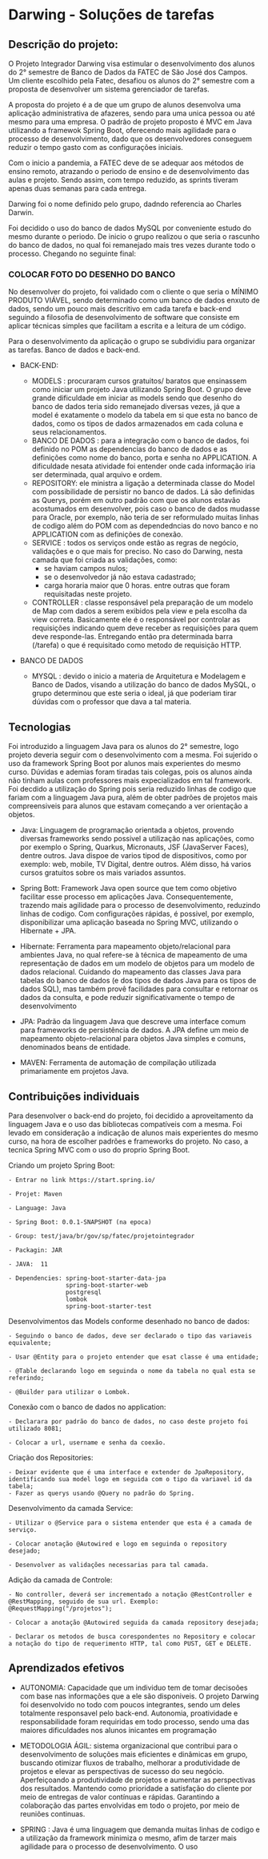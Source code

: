 # Darwing - Soluções de tarefas

## Descrição do projeto:

O Projeto Integrador Darwing visa estimular o desenvolvimento dos alunos do 2° semestre de Banco de Dados da FATEC de São José dos Campos. Um cliente escolhido pela Fatec, desafiou os alunos do 2° semestre com a proposta de desenvolver um sistema gerenciador de tarefas. 

A proposta do projeto é a de que um grupo de alunos desenvolva uma aplicação administrativa de afazeres, sendo para uma unica pessoa ou até mesmo para uma empresa. O padrão de projeto proposto é MVC em Java utilizando a framewok Spring Boot, oferecendo mais agilidade para o processo de desenvolvimento, dado que os desenvolvedores conseguem reduzir o tempo gasto com as configurações iniciais.

Com o inicio a pandemia, a FATEC deve de se adequar aos métodos de ensino remoto, atrazando o periodo de ensino e de desenvolvimento das aulas e projeto. Sendo assim, com tempo reduzido, as sprints tiveram apenas duas semanas para cada entrega.

Darwing foi o nome definido pelo grupo, dadndo referencia ao Charles Darwin.

Foi decidido o uso do banco de dados MySQL por conveniente estudo do mesmo durante o periodo. De inicio o grupo realizou o que seria o rascunho do banco de dados, no qual foi remanejado mais tres vezes durante todo o processo. Chegando no seguinte final: 

### COLOCAR FOTO DO DESENHO DO BANCO 

No desenvolver do projeto, foi validado com o cliente o que seria o MÍNIMO PRODUTO VIÁVEL, sendo determinado como um banco de dados enxuto de dados, sendo um pouco mais descritivo em cada tarefa e back-end seguindo a filosofia de desenvolvimento de software que consiste em aplicar técnicas simples que facilitam a escrita e a leitura de um código.

Para o desenvolvimento da aplicação o grupo se subdividiu para organizar as tarefas. Banco de dados e back-end.

- BACK-END: 
    - MODELS : procuraram cursos gratuitos/ baratos que ensinassem como iniciar um projeto Java utilizando Spring Boot. O grupo deve grande dificuldade em iniciar as models sendo que desenho do banco de dados teria sido remanejado diversas vezes, já que a model é exatamente o modelo da tabela em si que esta no banco de dados, como os tipos de dados armazenados em cada coluna e seus relacionamentos.
    - BANCO DE DADOS : para a integração com o banco de dados, foi definido no POM as dependencias do banco de dados e as definições como nome do banco, porta e senha no APPLICATION. A dificuldade nesata atividade foi entender onde cada informação iria ser determinada, qual arquivo e ordem.
    - REPOSITORY: ele ministra a ligação a determinada classe do Model com possibilidade de persistir no banco de dados. Lá são definidas as Querys, porém em outro padrão com que os alunos estavão acostumados em desenvolver, pois caso o banco de dados mudasse para Oracle, por exemplo, não teria de ser reformulado muitas linhas de codigo além do POM com as dependedncias do novo banco e no APPLICATION com as definições de conexão.
    -  SERVICE : todos os serviços onde estão as regras de negócio, validações e o que mais for preciso. No caso do Darwing, nesta camada que foi criada as validações, como:
        - se haviam campos nulos;
        - se o desenvolvedor já não estava cadastrado;
        - carga horaria maior que 0 horas. 
     entre outras que foram requisitadas neste projeto.
    - CONTROLLER : classe responsável pela preparação de um modelo de Map com dados a serem exibidos pela view e pela escolha da view correta. Basicamente ele é o responsável por controlar as requisições indicando quem deve receber as requisições para quem deve responde-las. Entregando então pra determinada barra (/tarefa) o que é requisitado como metodo de requisição HTTP.
    
- BANCO DE DADOS 
    - MYSQL : devido o inicio a materia de Arquitetura e Modelagem e Banco de Dados, visando a utilização do banco de dados MySQL, o grupo determinou que este seria o ideal, já que poderiam tirar dúvidas com o professor que dava a tal materia.

## Tecnologias 
Foi introduzido a linguagem Java para os alunos do 2° semestre, logo projeto deveria seguir com o desenvolvimento com a mesma. Foi sujerido o uso da framework Spring Boot por alunos mais experientes do mesmo curso. Dúvidas e ademias foram tiradas tais colegas, pois os alunos ainda não tinham aulas com professores mais expecializados em tal framework. Foi decdido a utilização do Spring pois seria  reduzido linhas de codigo que fariam com a linguagem Java pura, além de obter padrões de projetos mais compreensiveis para alunos que estavam começando a ver orientação a objetos.

- Java:
  Linguagem de programação orientada a objetos, provendo diversas frameworks sendo possivel a utilização nas aplicações, como por exemplo o Spring, Quarkus, Micronauts, JSF (JavaServer Faces), dentre outros. Java dispoe de varios tipod de dispositivos, como por exemplo: web, mobile, TV Digital, dentre outros. Além disso, há varios cursos gratuitos sobre os mais variados assuntos.
  
 - Spring Bott: 
     Framework Java open source que tem como objetivo facilitar esse processo em aplicações Java. Consequentemente, trazendo mais agilidade para o processo de desenvolvimento, reduzindo linhas de codigo. Com configurações rápidas, é possivel, por exemplo, disponibilizar uma aplicação baseada no Spring MVC, utilizando o Hibernate + JPA.
  
- Hibernate:
  Ferramenta para mapeamento objeto/relacional para ambientes Java, no qual refere-se à técnica de mapeamento de uma representação de dados em um modelo de objetos para um modelo de dados relacional. Cuidando do mapeamento das classes Java para tabelas do banco de dados (e dos tipos de dados Java para os tipos de dados SQL), mas também provê facilidades para consultar e retornar os dados da consulta, e pode reduzir significativamente o tempo de desenvolvimento
  
- JPA:
  Padrão da linguagem Java que descreve uma interface comum para frameworks de persistência de dados. A JPA define um meio de mapeamento objeto-relacional para objetos Java simples e comuns, denominados beans de entidade.
 
- MAVEN:
  Ferramenta de automação de compilação utilizada primariamente em projetos Java. 

## Contribuições individuais

Para desenvolver o back-end do projeto, foi decidido a aproveitamento da linguagem Java e o uso das bibliotecas compatíveis com a mesma. Foi levado em consideração a indicação de alunos mais experientes do mesmo curso, na hora de escolher padrões e frameworks do projeto. No caso, a tecnica Spring MVC com o uso do proprio Spring Boot. 

Criando um projeto Spring Boot:

    - Entrar no link https://start.spring.io/
    
    - Projet: Maven
    
    - Language: Java 
    
    - Spring Boot: 0.0.1-SNAPSHOT (na epoca)
    
    - Group: test/java/br/gov/sp/fatec/projetointegrador
    
    - Packagin: JAR
    
    - JAVA:  11
    
    - Dependencies: spring-boot-starter-data-jpa
                    spring-boot-starter-web
                    postgresql
                    lombok
                    spring-boot-starter-test
               
 Desenvolvimentos das Models conforme desenhado no banco de dados:
 
    - Seguindo o banco de dados, deve ser declarado o tipo das variaveis equivalente;
    
    - Usar @Entity para o projeto entender que esat classe é uma entidade;
    
    - @Table declarando logo em seguinda o nome da tabela no qual esta se referindo;
    
    - @Builder para utilizar o Lombok.
    
 Conexão com o banco de dados no application:
 
    - Declarara por padrão do banco de dados, no caso deste projeto foi utilizado 8081;
    
    - Colocar a url, username e senha da coexão.
    
  Criação dos Repositories: 
  
    - Deixar evidente que é uma interface e extender do JpaRepository, identificando sua model logo em seguida com o tipo da variavel id da tabela;
    - Fazer as querys usando @Query no padrão do Spring.
    
   Desenvolvimento da camada Service:
   
    - Utilizar o @Service para o sistema entender que esta é a camada de serviço.
    
    - Colocar anotação @Autowired e logo em seguinda o repository desejado;
    
    - Desenvolver as validações necessarias para tal camada.
    
   Adição da camada de Controle:
   
    - No controller, deverá ser incrementado a notação @RestController e @RestMapping, seguido de sua url. Exemplo: @RequestMapping("/projetos");
    
    - Colocar a anotação @Autowired seguida da camada repository desejada;
    
    - Declarar os metodos de busca corespondentes no Repository e colocar a notação do tipo de requerimento HTTP, tal como PUST, GET e DELETE.
   

## Aprendizados efetivos
- AUTONOMIA: Capacidade que um individuo tem de tomar decisoões com base nas informações que a ele são disponiveis. O projeto Darwing foi desenvolvido no todo com poucos integrantes, sendo um deles totalmente responsavel pelo back-end. Autonomia, proatividade e responsabilidade foram requiridas em todo processo, sendo uma das maiores dificuldades nos alunos inicantes em programação

- METODOLOGIA ÁGIL: sistema organizacional que contribui para o desenvolvimento de soluções mais eficientes e dinâmicas em grupo, buscando otimizar fluxos de trabalho, melhorar a produtividade de projetos e elevar as perspectivas de sucesso do seu negócio. Aperfeiçoando a produtividade de projetos e aumentar as perspectivas dos resultados. Mantendo como prioridade a satisfação do cliente por meio de entregas de valor contínuas e rápidas. Garantindo a colaboração das partes envolvidas em todo o projeto, por meio de reuniões continuas.

- SPRING : Java é uma linguagem que demanda muitas linhas de codigo e a utilização da framework minimiza o mesmo, afim de tarzer mais agilidade para o processo de desenvolvimento. O uso 
